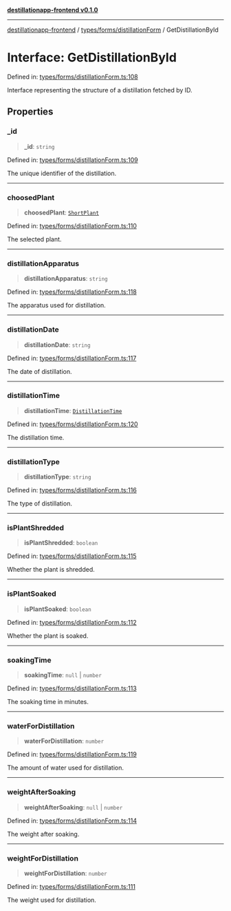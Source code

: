 [**destillationapp-frontend v0.1.0**](../../../../README.md)

***

[destillationapp-frontend](../../../../modules.md) / [types/forms/distillationForm](../README.md) / GetDistillationById

# Interface: GetDistillationById

Defined in: [types/forms/distillationForm.ts:108](https://github.com/DestillApp/main/blob/ec2df52a50a22efb35f12a0243274f6d03fbca52/frontend/src/types/forms/distillationForm.ts#L108)

Interface representing the structure of a distillation fetched by ID.

## Properties

### \_id

> **\_id**: `string`

Defined in: [types/forms/distillationForm.ts:109](https://github.com/DestillApp/main/blob/ec2df52a50a22efb35f12a0243274f6d03fbca52/frontend/src/types/forms/distillationForm.ts#L109)

The unique identifier of the distillation.

***

### choosedPlant

> **choosedPlant**: [`ShortPlant`](ShortPlant.md)

Defined in: [types/forms/distillationForm.ts:110](https://github.com/DestillApp/main/blob/ec2df52a50a22efb35f12a0243274f6d03fbca52/frontend/src/types/forms/distillationForm.ts#L110)

The selected plant.

***

### distillationApparatus

> **distillationApparatus**: `string`

Defined in: [types/forms/distillationForm.ts:118](https://github.com/DestillApp/main/blob/ec2df52a50a22efb35f12a0243274f6d03fbca52/frontend/src/types/forms/distillationForm.ts#L118)

The apparatus used for distillation.

***

### distillationDate

> **distillationDate**: `string`

Defined in: [types/forms/distillationForm.ts:117](https://github.com/DestillApp/main/blob/ec2df52a50a22efb35f12a0243274f6d03fbca52/frontend/src/types/forms/distillationForm.ts#L117)

The date of distillation.

***

### distillationTime

> **distillationTime**: [`DistillationTime`](DistillationTime.md)

Defined in: [types/forms/distillationForm.ts:120](https://github.com/DestillApp/main/blob/ec2df52a50a22efb35f12a0243274f6d03fbca52/frontend/src/types/forms/distillationForm.ts#L120)

The distillation time.

***

### distillationType

> **distillationType**: `string`

Defined in: [types/forms/distillationForm.ts:116](https://github.com/DestillApp/main/blob/ec2df52a50a22efb35f12a0243274f6d03fbca52/frontend/src/types/forms/distillationForm.ts#L116)

The type of distillation.

***

### isPlantShredded

> **isPlantShredded**: `boolean`

Defined in: [types/forms/distillationForm.ts:115](https://github.com/DestillApp/main/blob/ec2df52a50a22efb35f12a0243274f6d03fbca52/frontend/src/types/forms/distillationForm.ts#L115)

Whether the plant is shredded.

***

### isPlantSoaked

> **isPlantSoaked**: `boolean`

Defined in: [types/forms/distillationForm.ts:112](https://github.com/DestillApp/main/blob/ec2df52a50a22efb35f12a0243274f6d03fbca52/frontend/src/types/forms/distillationForm.ts#L112)

Whether the plant is soaked.

***

### soakingTime

> **soakingTime**: `null` \| `number`

Defined in: [types/forms/distillationForm.ts:113](https://github.com/DestillApp/main/blob/ec2df52a50a22efb35f12a0243274f6d03fbca52/frontend/src/types/forms/distillationForm.ts#L113)

The soaking time in minutes.

***

### waterForDistillation

> **waterForDistillation**: `number`

Defined in: [types/forms/distillationForm.ts:119](https://github.com/DestillApp/main/blob/ec2df52a50a22efb35f12a0243274f6d03fbca52/frontend/src/types/forms/distillationForm.ts#L119)

The amount of water used for distillation.

***

### weightAfterSoaking

> **weightAfterSoaking**: `null` \| `number`

Defined in: [types/forms/distillationForm.ts:114](https://github.com/DestillApp/main/blob/ec2df52a50a22efb35f12a0243274f6d03fbca52/frontend/src/types/forms/distillationForm.ts#L114)

The weight after soaking.

***

### weightForDistillation

> **weightForDistillation**: `number`

Defined in: [types/forms/distillationForm.ts:111](https://github.com/DestillApp/main/blob/ec2df52a50a22efb35f12a0243274f6d03fbca52/frontend/src/types/forms/distillationForm.ts#L111)

The weight used for distillation.
